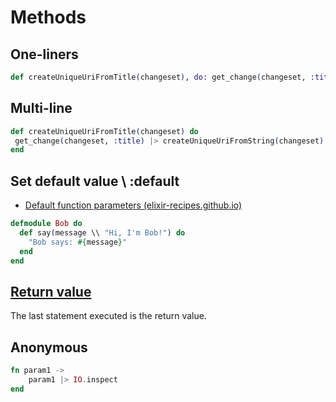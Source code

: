 # Methods

## One-liners

```ex
def createUniqueUriFromTitle(changeset), do: get_change(changeset, :title) |> createUniqueUriFromString(changeset)
```

## Multi-line

```ex
def createUniqueUriFromTitle(changeset) do
 get_change(changeset, :title) |> createUniqueUriFromString(changeset)
end
````

## Set default value \\ :default

* [Default function parameters (elixir-recipes.github.io)](http://elixir-recipes.github.io/functions/default-function-parameters/)

```ex
defmodule Bob do
  def say(message \\ "Hi, I'm Bob!") do
    "Bob says: #{message}"
  end	
end
```


## [Return value](https://stackoverflow.com/a/37446794)

The last statement executed is the return value.

## Anonymous

```ex
fn param1 ->
    param1 |> IO.inspect
end
```